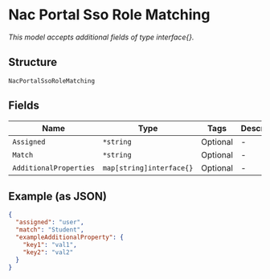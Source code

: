 
# Nac Portal Sso Role Matching

*This model accepts additional fields of type interface{}.*

## Structure

`NacPortalSsoRoleMatching`

## Fields

| Name | Type | Tags | Description |
|  --- | --- | --- | --- |
| `Assigned` | `*string` | Optional | - |
| `Match` | `*string` | Optional | - |
| `AdditionalProperties` | `map[string]interface{}` | Optional | - |

## Example (as JSON)

```json
{
  "assigned": "user",
  "match": "Student",
  "exampleAdditionalProperty": {
    "key1": "val1",
    "key2": "val2"
  }
}
```

